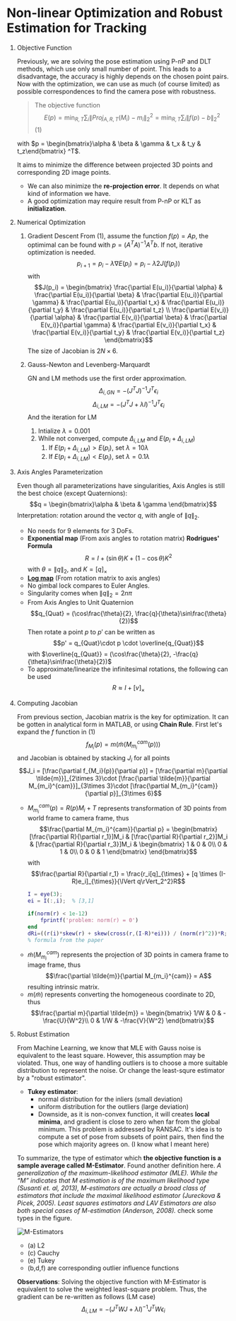 # Non-linear Optimization and Robust Estimation for Tracking

1. Objective Function
    
    Previously, we are solving the pose estimation using P-nP and DLT methods, which use only small number of point. This leads to a disadvantage, the accuracy is highly depends on the chosen point pairs. Now with the optimization, we can use as much (of course limited) as possible correspondences to find the camera pose with robustness. 
    > The objective function
    > $$E(p) = \min_{R, T} \sum_i \lVert Proj_{A, R, T}(M_i) - m_i \rVert _2^2 = \min_{R, T} \sum_i \lVert f(p) - b \rVert_2^2$$ (1)

    with $p = \begin{bmatrix}\alpha & \beta & \gamma & t_x & t_y & t_z\end{bmatrix} ^T$. 

    It aims to minimize the difference between projected 3D points and corresponding 2D image points. 
    * We can also minimize the **re-projection error**. It depends on what kind of information we have.
    * A good optimization may require result from P-nP or KLT as **initialization**.

2. Numerical Optimization 
   1. Gradient Descent
      From (1), assume the function $f(p) = Ap$, the optimimal can be found with $p=(A^TA)^{-1}A^Tb$. If not, iterative optimization is needed.
      $$p_{i+1} = p_i - \lambda\nabla E(p_i) = p_i - \lambda 2J(f(p_i))$$
      with 
      $$J(p_i) = \begin{bmatrix}
          \frac{\partial E(u_i)}{\partial \alpha} & \frac{\partial E(u_i)}{\partial \beta} & \frac{\partial E(u_i)}{\partial \gamma} & \frac{\partial E(u_i)}{\partial t_x} & \frac{\partial E(u_i)}{\partial t_y} & \frac{\partial E(u_i)}{\partial t_z} \\
          \frac{\partial E(v_i)}{\partial \alpha} & \frac{\partial E(v_i)}{\partial \beta} & \frac{\partial E(v_i)}{\partial \gamma} & \frac{\partial E(v_i)}{\partial t_x} & \frac{\partial E(v_i)}{\partial t_y} & \frac{\partial E(v_i)}{\partial t_z}
      \end{bmatrix}$$
      The size of Jacobian is $2N \times 6$.
   2. Gauss-Newton and Levenberg-Marquardt

        GN and LM methods use the first order approximation.
        $$\Delta_{i, GN} = -(J^TJ)^{-1}J^T \epsilon_i$$
        $$\Delta_{i, LM} = -(J^TJ + \lambda I)^{-1}J^T \epsilon_i$$
        And the iteration for LM
        
        1. Intialize $\lambda = 0.001$
        2. While not converged, compute $\Delta_{i, LM}$ and $E(p_i + \Delta_{i, LM})$
           1. If $E(p_i + \Delta_{i, LM}) > E(p_i)$, set $\lambda = 10\lambda$
           2. If $E(p_i + \Delta_{i, LM}) < E(p_i)$, set $\lambda = 0.1\lambda$

3. Axis Angles Parameterization
    
    Even though all parameterizations have singularities, Axis Angles is still the best choice (except Quaternions):
    $$q = \begin{bmatrix}\alpha & \beta & \gamma \end{bmatrix}$$
    Interpretation: rotation around the vector $q$, with angle of $\lVert q\rVert_2$.
    * No needs for 9 elements for 3 DoFs.
    * **Exponential map** (From axis angles to rotation matrix) **Rodrigues' Formula**
        $$R = I + (\sin\theta)K + (1-\cos\theta)K^2$$
        with $\theta = \lVert q\rVert_2$, and $K = [q]_{\times}$
    * [**Log map**](https://en.wikipedia.org/wiki/Axis–angle_representation#Log_map_from_SO(3)_to_%7F'"`UNIQ--postMath-0000000D-QINU`"'%7F(3)) (From rotation matrix to axis angles)
    * No gimbal lock compares to Euler Angles.
    * Singularity comes when $\lVert q\rVert_2 = 2n\pi$
    * From Axis Angles to Unit Quaternion
        $$q_{Quat} = (\cos\frac{\theta}{2}, \frac{q}{\theta}\sin\frac{\theta}{2})$$
        Then rotate a point $p$ to $p'$ can be written as
        $$p' = q_{Quat}\cdot p \cdot \overline{q_{Quat}}$$
        with $\overline{q_{Quat}} = (\cos\frac{\theta}{2}, -\frac{q}{\theta}\sin\frac{\theta}{2})$
    * To approximate/linearize the infinitesimal rotations, the following can be used
        $$R \approx I + [v]_{\times}$$

4. Computing Jacobian
    
    From previous section, Jacobian matrix is the key for optimization. It can be gotten in analytical form in MATLAB, or using **Chain Rule**. First let's expand the $f$ function in (1)
    $$f_{M_i}(p) = m(\tilde{m}(M_{m_i}^{cam}(p)))$$
    and Jacobian is obtained by stacking $J_i$ for all points
    $$J_i = [\frac{\partial f_{M_i}(p)}{\partial p}] = [\frac{\partial m}{\partial \tilde{m}}]_{2\times 3}\cdot [\frac{\partial \tilde{m}}{\partial M_{m_i}^{cam}}]_{3\times 3}\cdot [\frac{\partial M_{m_i}^{cam}}{\partial p}]_{3\times 6}$$

    * $M_{m_i}^{cam}(p) = R(p)M_i + T$ represents transformation of 3D points from world frame to camera frame, thus
        $$\frac{\partial M_{m_i}^{cam}}{\partial p} = \begin{bmatrix}
            [\frac{\partial R}{\partial r_1}]M_i & [\frac{\partial R}{\partial r_2}]M_i & [\frac{\partial R}{\partial r_3}]M_i & \begin{bmatrix}
                1 & 0 & 0\\
                0 & 1 & 0\\
                0 & 0 & 1
            \end{bmatrix}
        \end{bmatrix}$$
        with
        $$\frac{\partial R}{\partial r_1} = \frac{r_i[q]_{\times} + [q \times (I-R)e_i]_{\times}}{\lVert q\rVert_2^2}R$$
        ```matlab
        I = eye(3);
        ei = I(:,i);  % [3,1]
        
        if(norm(r) < 1e-12)
            fprintf('problem: norm(r) = 0')
        end
        dRi=((r(i)*skew(r) + skew(cross(r,(I-R)*ei))) / (norm(r)^2))*R;    
        % formula from the paper
        ```
    * $\tilde{m}(M_{m_i}^{cam})$ represents the projection of 3D points in camera frame to image frame, thus
        $$\frac{\partial \tilde{m}}{\partial M_{m_i}^{cam}} = A$$
        resulting intrinsic matrix.
    * $m(\tilde{m})$ represents converting the homogeneous coordinate to 2D, thus
        $$\frac{\partial m}{\partial \tilde{m}} = \begin{bmatrix}
            1/W & 0 & -\frac{U}{W^2}\\
            0 & 1/W & -\frac{V}{W^2}
        \end{bmatrix}$$

5. Robust Estimation
    
    From Machine Learning, we know that MLE with Gauss noise is equivalent to the least square. However, this assumption may be violated. Thus, one way of handling outliers is to choose a more suitable distribution to represent the noise. Or change the least-squre estimator by a "robust estimator".
    * **Tukey estimator**: 
      * normal distribution for the inliers (small deviation)
      * uniform distribution for the outliers (large deviation)
      * Downside, as it is non-convex function, it will creates **local minima**, and gradient is close to zero when far from the global minimum. This problem is addressed by RANSAC. It's idea is to compute a set of pose from subsets of point pairs, then find the pose which majority agrees on. (I know what I meant here) 
    
    To summarize, the type of estimator which **the objective function is a sample average called M-Estimator**. Found another definition here. *A generalization of the maximum-likelihood estimator (MLE).* *While the “M” indicates that M estimation is of the maximum likelihood type (Susanti et. al, 2013), M-estimators are actually a broad class of estimators that include the maximal likelihood estimator (Jureckova & Picek, 2005). Least squares estimators and LAV Estimators are also both special cases of M-estimation (Anderson, 2008).* check some types in the figure. 
    
    ![M-Estimators](https://www.researchgate.net/profile/Peter_Claes/publication/221810073/figure/fig2/AS:213903339462660@1428009938150/M-estimators-Different-M-estimators-left-column-and-their-outlier-influence-functions.png)

    * (a) L2
    * (c) Cauchy
    * (e) Tukey
    * (b,d,f) are corresponding outlier influence functions 

    **Observations**: Solving the objective function with M-Estimator is equivalent to solve the weighted least-square problem. Thus, the gradient can be re-written as follows (LM case)
    $$\Delta_{i, LM} = -(J^TWJ + \lambda I)^{-1}J^TW \epsilon_i$$